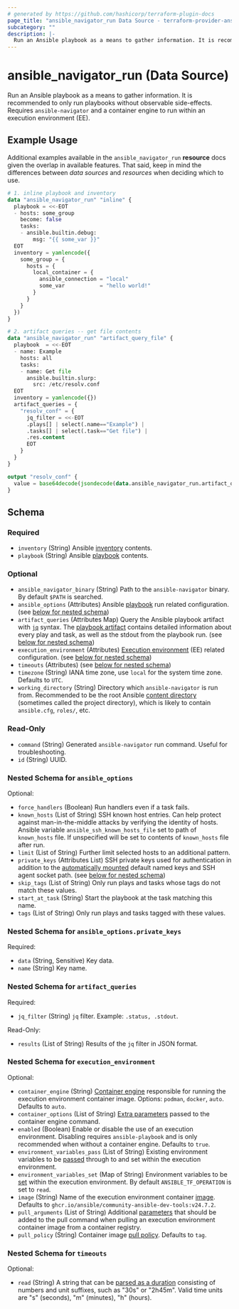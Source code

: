 ```yaml
---
# generated by https://github.com/hashicorp/terraform-plugin-docs
page_title: "ansible_navigator_run Data Source - terraform-provider-ansible"
subcategory: ""
description: |-
  Run an Ansible playbook as a means to gather information. It is recommended to only run playbooks without observable side-effects. Requires ansible-navigator and a container engine to run within an execution environment (EE).
---
```


# ansible_navigator_run (Data Source)

Run an Ansible playbook as a means to gather information. It is recommended to only run playbooks without observable side-effects. Requires `ansible-navigator` and a container engine to run within an execution environment (EE).

## Example Usage
Additional examples available in the `ansible_navigator_run` **resource** docs given the overlap in available features.
That said, keep in mind the differences between *data sources* and *resources* when deciding which to use.

```terraform
# 1. inline playbook and inventory
data "ansible_navigator_run" "inline" {
  playbook = <<-EOT
  - hosts: some_group
    become: false
    tasks:
    - ansible.builtin.debug:
        msg: "{{ some_var }}"
  EOT
  inventory = yamlencode({
    some_group = {
      hosts = {
        local_container = {
          ansible_connection = "local"
          some_var           = "hello world!"
        }
      }
    }
  })
}

# 2. artifact queries -- get file contents
data "ansible_navigator_run" "artifact_query_file" {
  playbook  = <<-EOT
  - name: Example
    hosts: all
    tasks:
    - name: Get file
      ansible.builtin.slurp:
        src: /etc/resolv.conf
  EOT
  inventory = yamlencode({})
  artifact_queries = {
    "resolv_conf" = {
      jq_filter = <<-EOT
      .plays[] | select(.name=="Example") |
      .tasks[] | select(.task=="Get file") |
      .res.content
      EOT
    }
  }
}

output "resolv_conf" {
  value = base64decode(jsondecode(data.ansible_navigator_run.artifact_query_file.artifact_queries.resolv_conf.results[0]))
}
```

<!-- schema generated by tfplugindocs -->
## Schema

### Required

- `inventory` (String) Ansible [inventory](https://docs.ansible.com/ansible/latest/getting_started/get_started_inventory.html) contents.
- `playbook` (String) Ansible [playbook](https://docs.ansible.com/ansible/latest/playbook_guide/playbooks_intro.html) contents.

### Optional

- `ansible_navigator_binary` (String) Path to the `ansible-navigator` binary. By default `$PATH` is searched.
- `ansible_options` (Attributes) Ansible [playbook](https://docs.ansible.com/ansible/latest/cli/ansible-playbook.html) run related configuration. (see [below for nested schema](#nestedatt--ansible_options))
- `artifact_queries` (Attributes Map) Query the Ansible playbook artifact with [`jq`](https://jqlang.github.io/jq/) syntax. The [playbook artifact](https://access.redhat.com/documentation/en-us/red_hat_ansible_automation_platform/2.0-ea/html/ansible_navigator_creator_guide/assembly-troubleshooting-navigator_ansible-navigator#proc-review-artifact_troubleshooting-navigator) contains detailed information about every play and task, as well as the stdout from the playbook run. (see [below for nested schema](#nestedatt--artifact_queries))
- `execution_environment` (Attributes) [Execution environment](https://ansible.readthedocs.io/en/latest/getting_started_ee/index.html) (EE) related configuration. (see [below for nested schema](#nestedatt--execution_environment))
- `timeouts` (Attributes) (see [below for nested schema](#nestedatt--timeouts))
- `timezone` (String) IANA time zone, use `local` for the system time zone. Defaults to `UTC`.
- `working_directory` (String) Directory which `ansible-navigator` is run from. Recommended to be the root Ansible [content directory](https://docs.ansible.com/ansible/latest/tips_tricks/sample_setup.html#sample-directory-layout) (sometimes called the project directory), which is likely to contain `ansible.cfg`, `roles/`, etc.

### Read-Only

- `command` (String) Generated `ansible-navigator` run command. Useful for troubleshooting.
- `id` (String) UUID.

<a id="nestedatt--ansible_options"></a>
### Nested Schema for `ansible_options`

Optional:

- `force_handlers` (Boolean) Run handlers even if a task fails.
- `known_hosts` (List of String) SSH known host entries. Can help protect against man-in-the-middle attacks by verifying the identity of hosts. Ansible variable `ansible_ssh_known_hosts_file` set to path of `known_hosts` file. If unspecified will be set to contents of `known_hosts` file after run.
- `limit` (List of String) Further limit selected hosts to an additional pattern.
- `private_keys` (Attributes List) SSH private keys used for authentication in addition to the [automatically mounted](https://ansible.readthedocs.io/projects/navigator/faq/#how-do-i-use-my-ssh-keys-with-an-execution-environment) default named keys and SSH agent socket path. (see [below for nested schema](#nestedatt--ansible_options--private_keys))
- `skip_tags` (List of String) Only run plays and tasks whose tags do not match these values.
- `start_at_task` (String) Start the playbook at the task matching this name.
- `tags` (List of String) Only run plays and tasks tagged with these values.

<a id="nestedatt--ansible_options--private_keys"></a>
### Nested Schema for `ansible_options.private_keys`

Required:

- `data` (String, Sensitive) Key data.
- `name` (String) Key name.



<a id="nestedatt--artifact_queries"></a>
### Nested Schema for `artifact_queries`

Required:

- `jq_filter` (String) `jq` filter. Example: `.status, .stdout`.

Read-Only:

- `results` (List of String) Results of the `jq` filter in JSON format.


<a id="nestedatt--execution_environment"></a>
### Nested Schema for `execution_environment`

Optional:

- `container_engine` (String) [Container engine](https://ansible.readthedocs.io/projects/navigator/settings/#container-engine) responsible for running the execution environment container image. Options: `podman`, `docker`, `auto`. Defaults to `auto`.
- `container_options` (List of String) [Extra parameters](https://ansible.readthedocs.io/projects/navigator/settings/#container-options) passed to the container engine command.
- `enabled` (Boolean) Enable or disable the use of an execution environment. Disabling requires `ansible-playbook` and is only recommended when without a container engine. Defaults to `true`.
- `environment_variables_pass` (List of String) Existing environment variables to be [passed](https://ansible.readthedocs.io/projects/navigator/settings/#pass-environment-variable) through to and set within the execution environment.
- `environment_variables_set` (Map of String) Environment variables to be [set](https://ansible.readthedocs.io/projects/navigator/settings/#set-environment-variable) within the execution environment. By default `ANSIBLE_TF_OPERATION` is set to `read`.
- `image` (String) Name of the execution environment container [image](https://ansible.readthedocs.io/projects/navigator/settings/#execution-environment-image). Defaults to `ghcr.io/ansible/community-ansible-dev-tools:v24.7.2`.
- `pull_arguments` (List of String) Additional [parameters](https://ansible.readthedocs.io/projects/navigator/settings/#pull-arguments) that should be added to the pull command when pulling an execution environment container image from a container registry.
- `pull_policy` (String) Container image [pull policy](https://ansible.readthedocs.io/projects/navigator/settings/#pull-policy). Defaults to `tag`.


<a id="nestedatt--timeouts"></a>
### Nested Schema for `timeouts`

Optional:

- `read` (String) A string that can be [parsed as a duration](https://pkg.go.dev/time#ParseDuration) consisting of numbers and unit suffixes, such as "30s" or "2h45m". Valid time units are "s" (seconds), "m" (minutes), "h" (hours).
